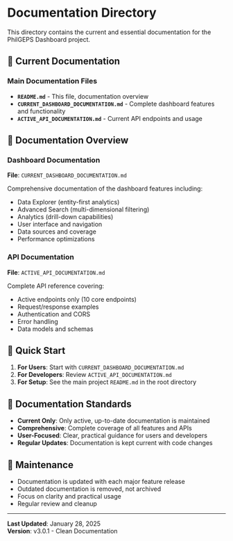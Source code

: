 # Documentation Directory

This directory contains the current and essential documentation for the PhilGEPS Dashboard project.

## 📁 Current Documentation

### Main Documentation Files

- **`README.md`** - This file, documentation overview
- **`CURRENT_DASHBOARD_DOCUMENTATION.md`** - Complete dashboard features and functionality
- **`ACTIVE_API_DOCUMENTATION.md`** - Current API endpoints and usage

## 🎯 Documentation Overview

### Dashboard Documentation
**File**: `CURRENT_DASHBOARD_DOCUMENTATION.md`

Comprehensive documentation of the dashboard features including:
- Data Explorer (entity-first analytics)
- Advanced Search (multi-dimensional filtering)
- Analytics (drill-down capabilities)
- User interface and navigation
- Data sources and coverage
- Performance optimizations

### API Documentation
**File**: `ACTIVE_API_DOCUMENTATION.md`

Complete API reference covering:
- Active endpoints only (10 core endpoints)
- Request/response examples
- Authentication and CORS
- Error handling
- Data models and schemas

## 🚀 Quick Start

1. **For Users**: Start with `CURRENT_DASHBOARD_DOCUMENTATION.md`
2. **For Developers**: Review `ACTIVE_API_DOCUMENTATION.md`
3. **For Setup**: See the main project `README.md` in the root directory

## 📝 Documentation Standards

- **Current Only**: Only active, up-to-date documentation is maintained
- **Comprehensive**: Complete coverage of all features and APIs
- **User-Focused**: Clear, practical guidance for users and developers
- **Regular Updates**: Documentation is kept current with code changes

## 🔧 Maintenance

- Documentation is updated with each major feature release
- Outdated documentation is removed, not archived
- Focus on clarity and practical usage
- Regular review and cleanup

---

**Last Updated**: January 28, 2025  
**Version**: v3.0.1 - Clean Documentation